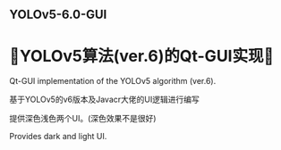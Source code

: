## YOLOv5-6.0-GUI
# 🎉YOLOv5算法(ver.6)的Qt-GUI实现🎉
Qt-GUI implementation of the YOLOv5 algorithm (ver.6). 
<p>基于YOLOv5的v6版本及Javacr大佬的UI逻辑进行编写</p>
<p>提供深色浅色两个UI。(深色效果不是很好)</p>
<p>Provides dark and light UI.</p>
